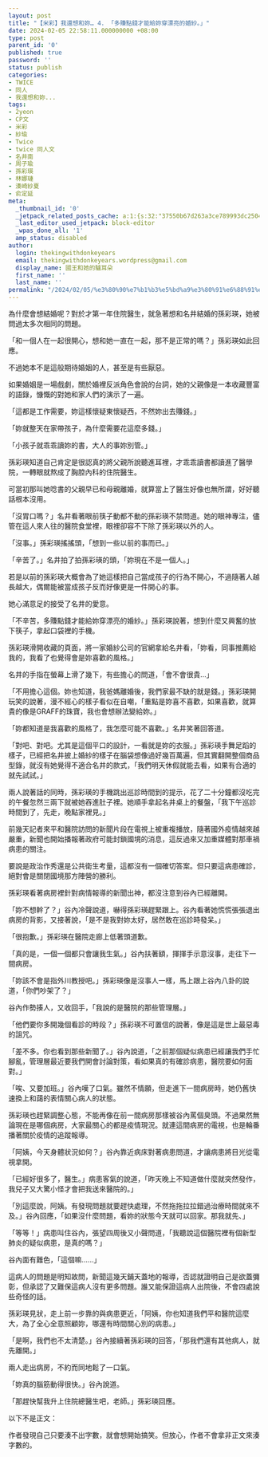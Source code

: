 ```yaml
---
layout: post
title: "【米彩】我還想和妳… 4. 「多賺點錢才能給妳穿漂亮的婚紗。」"
date: 2024-02-05 22:58:11.000000000 +08:00
type: post
parent_id: '0'
published: true
password: ''
status: publish
categories:
- TWICE
- 同人
- 我還想和妳...
tags:
- 2yeon
- CP文
- 米彩
- 紗瑜
- Twice
- twice 同人文
- 名井南
- 周子瑜
- 孫彩瑛
- 林娜璉
- 湊崎紗夏
- 俞定延
meta:
  _thumbnail_id: '0'
  _jetpack_related_posts_cache: a:1:{s:32:"37550b67d263a3ce789993dc25046c5f";a:2:{s:7:"expires";i:1736453772;s:7:"payload";a:6:{i:0;a:1:{s:2:"id";i:3962;}i:1;a:1:{s:2:"id";i:4005;}i:2;a:1:{s:2:"id";i:3966;}i:3;a:1:{s:2:"id";i:3735;}i:4;a:1:{s:2:"id";i:219;}i:5;a:1:{s:2:"id";i:4001;}}}}
  _last_editor_used_jetpack: block-editor
  _wpas_done_all: '1'
  amp_status: disabled
author:
  login: thekingwithdonkeyears
  email: thekingwithdonkeyears.wordpress@gmail.com
  display_name: 國王和她的驢耳朵
  first_name: ''
  last_name: ''
permalink: "/2024/02/05/%e3%80%90%e7%b1%b3%e5%bd%a9%e3%80%91%e6%88%91%e9%82%84%e6%83%b3%e5%92%8c%e5%a6%b3-4-%e3%80%8c%e5%a4%9a%e8%b3%ba%e9%bb%9e%e9%8c%a2%e6%89%8d%e8%83%bd%e7%b5%a6%e5%a6%b3%e7%a9%bf%e6%bc%82/"
---
```


為什麼會想結婚呢？對於才第一年住院醫生，就急著想和名井結婚的孫彩瑛，她被問過太多次相同的問題。

「和一個人在一起很開心，想和她一直在一起，那不是正常的嗎？」孫彩瑛如此回應。

不過她本不是這般期待婚姻的人，甚至是有些厭惡。

如果婚姻是一場戲劇，關於婚裡反派角色會說的台詞，她的父親像是一本收藏豐富的語錄，慷慨的對她和家人們的演示了一遍。

「這都是工作需要，妳這樣懷疑東懷疑西，不然妳出去賺錢。」

「妳就整天在家帶孩子，為什麼需要花這麼多錢。」

「小孩子就乖乖讀妳的書，大人的事妳別管。」

孫彩瑛知道自己肯定是很認真的將父親所說聽進耳裡，才乖乖讀書都讀進了醫學院，一轉眼就熬成了胸腔內科的住院醫生。

可當初那叫她唸書的父親早已和母親離婚，就算當上了醫生好像也無所謂，好好聽話根本沒用。

「沒胃口嗎？」名井看著眼前筷子動都不動的孫彩瑛不禁問道。她的眼神專注，儘管在這人來人往的醫院食堂裡，眼裡卻容不下除了孫彩瑛以外的人。

「沒事。」孫彩瑛搖搖頭，「想到一些以前的事而已。」

「辛苦了。」名井拍了拍孫彩瑛的頭，「妳現在不是一個人。」

若是以前的孫彩瑛大概會為了她這樣把自己當成孩子的行為不開心，不過隨著人越長越大，偶爾能被當成孩子反而好像更是一件開心的事。

她心滿意足的接受了名井的愛意。

「不辛苦，多賺點錢才能給妳穿漂亮的婚紗。」孫彩瑛說著，想到什麼又興奮的放下筷子，拿起口袋裡的手機。

孫彩瑛滑開收藏的頁面，將一家婚紗公司的官網拿給名井看，「妳看，同事推薦給我的，我看了也覺得會是妳喜歡的風格。」

名井的手指在螢幕上滑了幾下，有些擔心的問道，「會不會很貴...」

「不用擔心這個。妳也知道，我爸媽離婚後，我們家最不缺的就是錢。」孫彩瑛開玩笑的說著，漫不經心的樣子看似在自嘲，「重點是妳喜不喜歡，如果喜歡，就算貴的像是GRAFF的珠寶，我也會想辦法變給妳。」

「妳都知道是我喜歡的風格了，我怎麼可能不喜歡。」名井笑著回答道。

「對吧、對吧。尤其是這個平口的設計，一看就是妳的衣服。」孫彩瑛手舞足蹈的樣子，已經把名井披上婚紗的樣子在腦袋想像過好幾百萬遍，但其實翻開整個商品型錄，就沒有她覺得不適合名井的款式，「我們明天休假就能去看，如果有合適的就先試試。」

兩人說著話的同時，孫彩瑛的手機跳出巡診時間到的提示，花了二十分鐘都沒吃完的午餐忽然三兩下就被她吞進肚子裡。她順手拿起名井桌上的餐盤，「我下午巡診時間到了，先走，晚點家裡見。」

前幾天記者來平和醫院訪問的新聞片段在電視上被重複播放，隨著國外疫情越來越嚴重，新聞也開始播報著政府可能封鎖國境的消息，這反過來又加重媒體對那車禍病患的關注。

要說是政治作秀還是公共衛生考量，這都沒有一個確切答案。但只要這病患確診，絕對會是關閉國境那方陣營的勝利。

孫彩瑛看著病房裡針對病情報導的新聞出神，都沒注意到谷內已經離開。

「妳不想幹了？」谷內冷聲說道，嚇得孫彩瑛趕緊跟上。谷內看著她慌慌張張退出病房的背影，又接著說，「是不是我對妳太好，居然敢在巡診時發呆。」

「很抱歉。」孫彩瑛在醫院走廊上低著頭道歉。

「真的是，一個一個都只會讓我生氣。」谷內扶著額，揮揮手示意沒事，走往下一間病房。

「妳該不會是指外川教授吧。」孫彩瑛像是沒事人一樣，馬上跟上谷內八卦的說道，「你們吵架了？」

谷內作勢揍人，又收回手，「我說的是醫院的那些管理層。」

「他們要你多開幾個看診的時段？」孫彩瑛不可置信的說著，像是這是世上最惡毒的詛咒。

「差不多。你也看到那些新聞了。」谷內說道，「之前那個疑似病患已經讓我們手忙腳亂，管理層最近要我們開會討論對策，看如果真的有確診病患，醫院要如何面對。」

「唉、又要加班。」谷內嘆了口氣。雖然不情願，但走進下一間病房時，她仍舊快速換上和藹的表情關心病人的狀態。

孫彩瑛也趕緊調整心態，不能再像在前一間病房那樣被谷內罵個臭頭。不過果然無論現在是哪個病房，大家最關心的都是疫情現況。就連這間病房的電視，也是輪番播著關於疫情的追蹤報導。

「阿姨，今天身體狀況如何？」谷內靠近病床對著病患問道，才讓病患將目光從電視拿開。

「已經好很多了，醫生。」病患客氣的說道，「昨天晚上不知道做什麼就突然發作，我兒子又大驚小怪才會把我送來醫院的。」

「別這麼說，阿姨。有發現問題就要趕快處理，不然拖拖拉拉錯過治療時間就來不及。」谷內回應，「如果沒什麼問題，看妳的狀態今天就可以回家。那我就先、」

「等等！」病患叫住谷內，張望四周後又小聲問道，「我聽說這個醫院裡有個新型肺炎的疑似病患，是真的嗎？」

谷內面有難色，「這個嘛......」

這病人的問題是明知故問，新聞這幾天鋪天蓋地的報導，否認就證明自己是欲蓋彌彰，但承認了又難保這病人沒有更多問題。誰又能保證這病人出院後，不會四處說些奇怪的話。

孫彩瑛見狀，走上前一步靠的與病患更近，「阿姨，你也知道我們平和醫院這麼大，為了全心全意照顧妳，哪還有時間關心別的病患。」

「是啊，我們也不太清楚。」谷內接續著孫彩瑛的回答，「那我們還有其他病人，就先離開。」

兩人走出病房，不約而同地鬆了一口氣。

「妳真的腦筋動得很快。」谷內說道。

「那趕快幫我升上住院總醫生吧，老師。」孫彩瑛回應。

以下不是正文：

作者發現自己只要湊不出字數，就會想開始搞笑。但放心，作者不會拿非正文來湊字數的。
